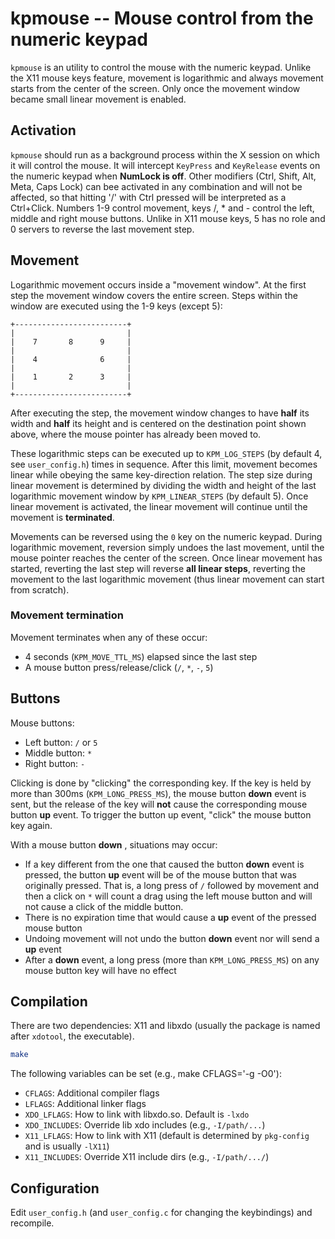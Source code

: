 kpmouse -- Mouse control from the numeric keypad
============================================================

`kpmouse` is an utility to control the mouse with the numeric keypad. Unlike the X11 mouse keys feature, movement is logarithmic and always movement starts from the center of the screen. Only once the movement window became small linear movement is enabled.

Activation
------------

`kpmouse` should run as a background process within the X session on which it will control the mouse. It will intercept `KeyPress` and `KeyRelease` events on the numeric keypad when **NumLock is off**. Other modifiers (Ctrl, Shift, Alt, Meta, Caps Lock) can bee activated in any combination and will not be affected, so that hitting '/' with Ctrl pressed will be interpreted as a Ctrl+Click. Numbers 1-9 control movement, keys /, * and - control the left, middle and right mouse buttons. Unlike in X11 mouse keys, 5 has no role and 0 servers to reverse the last movement step.

Movement
----------

Logarithmic movement occurs inside a "movement window". At the first step the movement window covers the entire screen. Steps within the window are executed using the 1-9 keys (except 5):

```
+-------------------------+
|                         |
|    7       8      9     |
|                         |
|    4              6     |
|                         |
|    1       2      3     | 
|                         | 
+-------------------------+
```

After executing the step, the movement window changes to have **half** its width and **half** its height and is centered on the destination point shown above, where the mouse pointer has already been moved to.

These logarithmic steps can be executed up to `KPM_LOG_STEPS` (by default 4, see `user_config.h`) times in sequence. After this limit, movement becomes linear while obeying the same key-direction relation. The step size during linear movement is determined by dividing the width and height of the last logarithmic movement window by `KPM_LINEAR_STEPS` (by default 5). Once linear movement is activated, the linear movement will continue until the movement is **terminated**.

Movements can be reversed using the `0` key on the numeric keypad. During logarithmic movement, reversion simply undoes the last movement, until the mouse pointer reaches the center of the screen. Once linear movement has started, reverting the last step will reverse **all linear steps**, reverting the movement to the last logarithmic movement (thus linear movement can start from scratch).

### Movement termination

Movement terminates when any of these occur:

- 4 seconds (`KPM_MOVE_TTL_MS`) elapsed since the last step
- A mouse button press/release/click (`/`, `*`, `-`, `5`)

Buttons
---------

Mouse buttons:
- Left button: `/` or `5`
- Middle button: `*`
- Right button: `-`

Clicking is done by "clicking" the corresponding key. If the key is held by more than 300ms (`KPM_LONG_PRESS_MS`), the mouse button **down** event is sent, but the release of the key will **not** cause the corresponding mouse button **up** event. To trigger the button up event, "click" the mouse button key again.

With a mouse button **down** , situations may occur:
- If a key different from the one that caused the button **down** event is pressed, the button **up** event will be of the mouse button that was originally pressed. That is, a long press of `/` followed by movement and then a click on `*` will count a drag using the left mouse button and will not cause a click of the middle button.
- There is no expiration time that would cause a **up** event of the pressed mouse button
- Undoing movement will not undo the button **down** event nor will send a **up** event
- After a **down** event, a long press (more than `KPM_LONG_PRESS_MS`) on any mouse button key will have no effect

Compilation
--------------

There are two dependencies: X11 and libxdo (usually the package is named after `xdotool`, the executable).

```bash
make
```

The following variables can be set (e.g., make CFLAGS='-g -O0'):
- `CFLAGS`: Additional compiler flags
- `LFLAGS`: Additional linker flags
- `XDO_LFLAGS`: How to link with libxdo.so. Default is `-lxdo`
- `XDO_INCLUDES`: Override lib xdo includes (e.g., `-I/path/...`)
- `X11_LFLAGS`: How to link with X11 (default is determined by `pkg-config` and is usually `-lX11`)
- `X11_INCLUDES`: Override X11 include dirs (e.g., `-I/path/.../`)

Configuration
----------------

Edit `user_config.h` (and `user_config.c` for changing the keybindings) and recompile.


<!--  LocalWords:  kpmouse KeyPress KeyRelease NumLock Ctrl KPM config libxdo
 -->
<!--  LocalWords:  xdotool CFLAGS LFLAGS XDO lxdo xdo lX dirs
 -->

